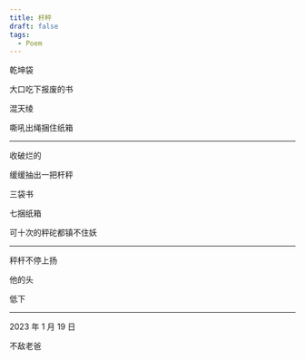 ```yaml
---
title: 杆秤
draft: false
tags:
  - Poem
---
```

乾坤袋

大口吃下报废的书

混天绫

嘶吼出绳捆住纸箱

---
收破烂的

缓缓抽出一把杆秤

三袋书

七捆纸箱

可十次的秤砣都镇不住妖

---
秤杆不停上扬

他的头

低下

---
2023 年 1 月 19 日

不敌老爸